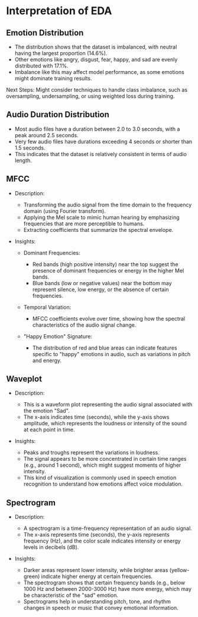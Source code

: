 # Interpretation of EDA
## Emotion Distribution
- The distribution shows that the dataset is imbalanced, with neutral having the largest proportion (14.6%).
- Other emotions like angry, disgust, fear, happy, and sad are evenly distributed with 17.1%.
- Imbalance like this may affect model performance, as some emotions might dominate training results.

Next Steps: Might consider techniques to handle class imbalance, such as oversampling, undersampling, or using weighted loss during training.

## Audio Duration Distribution
- Most audio files have a duration between 2.0 to 3.0 seconds, with a peak around 2.5 seconds.
- Very few audio files have durations exceeding 4 seconds or shorter than 1.5 seconds.
- This indicates that the dataset is relatively consistent in terms of audio length.

## MFCC
- Description:

    - Transforming the audio signal from the time domain to the frequency domain (using Fourier transform).
    - Applying the Mel scale to mimic human hearing by emphasizing frequencies that are more perceptible to humans.
    - Extracting coefficients that summarize the spectral envelope.
    
- Insights:

    - Dominant Frequencies:

        - Red bands (high positive intensity) near the top suggest the presence of dominant frequencies or energy in the higher Mel bands.
        - Blue bands (low or negative values) near the bottom may represent silence, low energy, or the absence of certain frequencies.
    - Temporal Variation:

        - MFCC coefficients evolve over time, showing how the spectral characteristics of the audio signal change.
    - "Happy Emotion" Signature:

        - The distribution of red and blue areas can indicate features specific to "happy" emotions in audio, such as variations in pitch and energy.

## Waveplot
- Description:

    - This is a waveform plot representing the audio signal associated with the emotion "Sad".
    - The x-axis indicates time (seconds), while the y-axis shows amplitude, which represents the loudness or intensity of the sound at each point in time.
- Insights:

    - Peaks and troughs represent the variations in loudness.
    - The signal appears to be more concentrated in certain time ranges (e.g., around 1 second), which might suggest moments of higher intensity.
    - This kind of visualization is commonly used in speech emotion recognition to understand how emotions affect voice modulation.

## Spectrogram
- Description:

    - A spectrogram is a time-frequency representation of an audio signal.
    - The x-axis represents time (seconds), the y-axis represents frequency (Hz), and the color scale indicates intensity or energy levels in decibels (dB).
- Insights:

    - Darker areas represent lower intensity, while brighter areas (yellow-green) indicate higher energy at certain frequencies.
    - The spectrogram shows that certain frequency bands (e.g., below 1000 Hz and between 2000-3000 Hz) have more energy, which may be characteristic of the "sad" emotion.
    - Spectrograms help in understanding pitch, tone, and rhythm changes in speech or music that convey emotional information.

